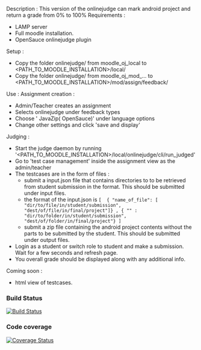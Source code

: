Description :
This version of the onlinejudge can mark android project and return a grade from 0% to 100%
Requirements :
- LAMP server
- Full moodle installation.
- OpenSauce onlinejudge plugin

Setup :
- Copy the folder onlinejudge/ from moodle_oj_local to <PATH_TO_MOODLE_INSTALLATION>/local/
- Copy the folder onlinejudge/ from moodle_oj_mod_... to <PATH_TO_MOODLE_INSTALLATION>/mod/assign/feedback/

Use :
Assignment creation :
- Admin/Teacher creates an assignment
- Selects onlinejudge under feedback types
- Choose ' JavaZip( OpenSauce)' under language options
- Change other settings and click 'save and display'

Judging :
- Start the judge daemon by running '<PATH_TO_MOODLE_INSTALLATION>/local/onlinejudge/cli/run_judged'
- Go to 'test case management' inside the assignment view as the admin/teacher
- The testcases are in the form of files :
	- submit a input.json file that contains directories to to be retrieved from student submission in the format. This should be submitted under input files.
	- the format of the input.json is `[ 
						{ "name_of_file": [ "dir/to/file/in/student/submission", "dest/of/file/in/final/project"]} ,
						{ "" : "dir/to/folder/in/student/submission", "dest/of/folder/in/final/project"}
					   ]`
	- submit a zip file containing the android project contents without the parts to be submitted by the student. This should be submitted under output files.
- Login as a student or switch role to student and make a submission. Wait for a few seconds and refresh page.
- You overall grade should be displayed along with any additional info.

Coming soon :
- html view of testcases.
### Build Status
[![Build Status](https://travis-ci.org/OpenSauce-Wits/android_marker.svg?branch=master)](https://travis-ci.org/OpenSauce-Wits/android_marker)
### Code coverage
[![Coverage Status](https://coveralls.io/repos/github/OpenSauce-Wits/android_marker/badge.svg?branch=master)](https://coveralls.io/github/OpenSauce-Wits/android_marker?branch=master)
